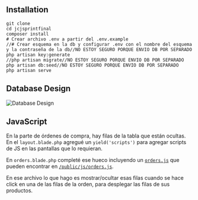 

## Installation

```
git clone 
cd jcjsprintfinal
composer install
# Crear archivo .env a partir del .env.example
//# Crear esquema en la db y configurar .env con el nombre del esquema y la contraseña de la db//NO ESTOY SEGURO PORQUE ENVIO DB POR SEPARADO
php artisan key:generate
//php artisan migrate//NO ESTOY SEGURO PORQUE ENVIO DB POR SEPARADO
php artisan db:seed//NO ESTOY SEGURO PORQUE ENVIO DB POR SEPARADO
php artisan serve
```

## Database Design

![Database Design](https://cldup.com/sQs-bmafhI.png)

## JavaScript

En la parte de órdenes de compra, hay filas de la tabla que están ocultas. En el `layout.blade.php` agregué un `yield('scripts')` para agregar scripts de JS en las pantallas que lo requieran.

En `orders.blade.php` completé ese hueco incluyendo un [`orders.js`](https://github.com/sachalifs/reebok-ecommerce/blob/master/public/js/orders.js) que pueden encontrar en [`/public/js/orders.js`](https://github.com/sachalifs/reebok-ecommerce/blob/master/public/js/orders.js).

En ese archivo lo que hago es mostrar/ocultar esas filas cuando se hace click en una de las filas de la orden, para desplegar las filas de sus productos.
